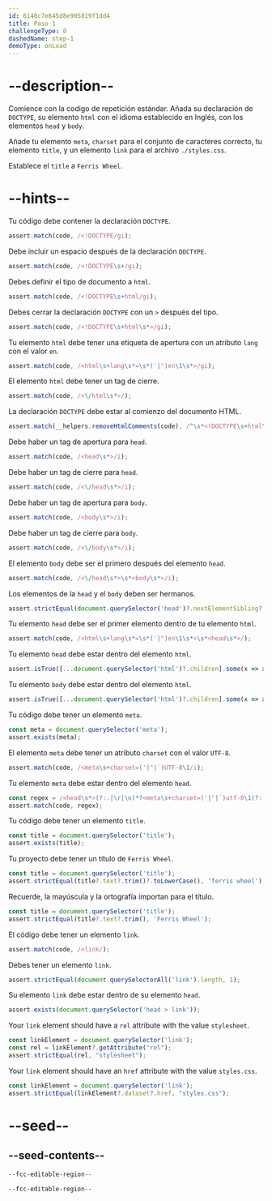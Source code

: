 ```yaml
---
id: 6140c7e645d8e905819f1dd4
title: Paso 1
challengeType: 0
dashedName: step-1
demoType: onLoad
---
```


# --description--

Comience con la codigo de repetición estándar. Añada su declaración de `DOCTYPE`, su elemento `html` con el idioma establecido en Inglés, con los elementos `head` y `body`.

Añade tu elemento `meta`, `charset` para el conjunto de caracteres correcto, tu elemento `title`, y un elemento `link` para el archivo `./styles.css`.

Establece el `title` a `Ferris Wheel`.

# --hints--

Tu código debe contener la declaración `DOCTYPE`.

```js
assert.match(code, /<!DOCTYPE/gi);
```

Debe incluir un espacio después de la declaración `DOCTYPE`.

```js
assert.match(code, /<!DOCTYPE\s+/gi);
```

Debes definir el tipo de documento a `html`.

```js
assert.match(code, /<!DOCTYPE\s+html/gi);
```

Debes cerrar la declaración `DOCTYPE` con un `>` después del tipo.

```js
assert.match(code, /<!DOCTYPE\s+html\s*>/gi);
```

Tu elemento `html` debe tener una etiqueta de apertura con un atributo `lang` con el valor `en`.

```js
assert.match(code, /<html\s+lang\s*=\s*('|")en\1\s*>/gi);
```

El elemento `html` debe tener un tag de cierre.

```js
assert.match(code, /<\/html\s*>/);
```

La declaración `DOCTYPE` debe estar al comienzo del documento HTML.

```js
assert.match(__helpers.removeHtmlComments(code), /^\s*<!DOCTYPE\s+html\s*>/i);
```

Debe haber un tag de apertura para `head`.

```js
assert.match(code, /<head\s*>/i);
```

Debe haber un tag de cierre para `head`.

```js
assert.match(code, /<\/head\s*>/i);
```

Debe haber un tag de apertura para `body`.

```js
assert.match(code, /<body\s*>/i);
```

Debe haber un tag de cierre para `body`.

```js
assert.match(code, /<\/body\s*>/i);
```

El elemento `body` debe ser el primero después del elemento `head`.

```js
assert.match(code, /<\/head\s*>\s*<body\s*>/i);
```

Los elementos de la `head` y el `body` deben ser hermanos.

```js
assert.strictEqual(document.querySelector('head')?.nextElementSibling?.localName, 'body');
```

Tu elemento `head` debe ser el primer elemento dentro de tu elemento `html`.

```js
assert.match(code, /<html\s+lang\s*=\s*('|")en\1\s*>\s*<head\s*>/);
```

Tu elemento `head` debe estar dentro del elemento `html`.

```js
assert.isTrue([...document.querySelector('html')?.children].some(x => x?.localName === 'head'));
```

Tu elemento `body` debe estar dentro del elemento `html`.

```js
assert.isTrue([...document.querySelector('html')?.children].some(x => x?.localName === 'body'));
```

Tu código debe tener un elemento `meta`.

```js
const meta = document.querySelector('meta');
assert.exists(meta);
```

El elemento `meta` debe tener un atributo `charset` con el valor `UTF-8`.

```js
assert.match(code, /<meta\s+charset=('|"|`)UTF-8\1/i);
```

Tu elemento `meta` debe estar dentro del elemento `head`.

```js
const regex = /<head\s*>(?:.|\r|\n)*?<meta\s+charset=('|"|`)utf-8\1(?:.|\r|\n)*?<\/head\s*>/i;
assert.match(code, regex);
```

Tu código debe tener un elemento `title`.

```js
const title = document.querySelector('title');
assert.exists(title);
```

Tu proyecto debe tener un título de `Ferris Wheel`.

```js
const title = document.querySelector('title');
assert.strictEqual(title?.text?.trim()?.toLowerCase(), 'ferris wheel');
```

Recuerde, la mayúscula y la ortografía importan para el título.

```js
const title = document.querySelector('title');
assert.strictEqual(title?.text?.trim(), 'Ferris Wheel');
```

El código debe tener un elemento `link`.

```js
assert.match(code, /<link/);
```

Debes tener un elemento `link`.

```js
assert.strictEqual(document.querySelectorAll('link').length, 1);
```

Su elemento `link` debe estar dentro de su elemento `head`.

```js
assert.exists(document.querySelector('head > link'));
```

Your `link` element should have a `rel` attribute with the value `stylesheet`.

```js
const linkElement = document.querySelector('link');
const rel = linkElement?.getAttribute("rel");
assert.strictEqual(rel, "stylesheet");
```

Your `link` element should have an `href` attribute with the value `styles.css`.

```js
const linkElement = document.querySelector('link');
assert.strictEqual(linkElement?.dataset?.href, "styles.css");
```

# --seed--

## --seed-contents--

```html
--fcc-editable-region--

--fcc-editable-region--
```

```css

```
